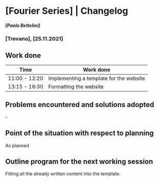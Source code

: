 # [Fourier Series] | Changelog
##### [Paolo Bettelini]
### [Trevano], [25.11.2021]

## Work done

|     Time      |            Work done                     |
|---------------|------------------------------------------|
| 11:00 - 12:20 | Implementing a template for the website  |
| 13:15 - 16:30 | Formatting the website                   |

## Problems encountered and solutions adopted

\-

## Point of the situation with respect to planning

As planned

## Outline program for the next working session

Fitting all the already written content into the template.